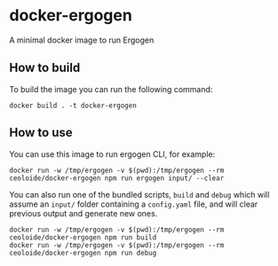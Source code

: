 # docker-ergogen
A minimal docker image to run Ergogen

## How to build
To build the image you can run the following command:

```shell
docker build . -t docker-ergogen
```

## How to use
You can use this image to run ergogen CLI, for example:

```shell
docker run -w /tmp/ergogen -v $(pwd):/tmp/ergogen --rm ceoloide/docker-ergogen npm run ergogen input/ --clear
```

You can also run one of the bundled scripts, `build` and `debug` which will assume an `input/` folder containing a `config.yaml` file, and will clear previous output and generate new ones.

```shell
docker run -w /tmp/ergogen -v $(pwd):/tmp/ergogen --rm ceoloide/docker-ergogen npm run build
docker run -w /tmp/ergogen -v $(pwd):/tmp/ergogen --rm ceoloide/docker-ergogen npm run debug
```
